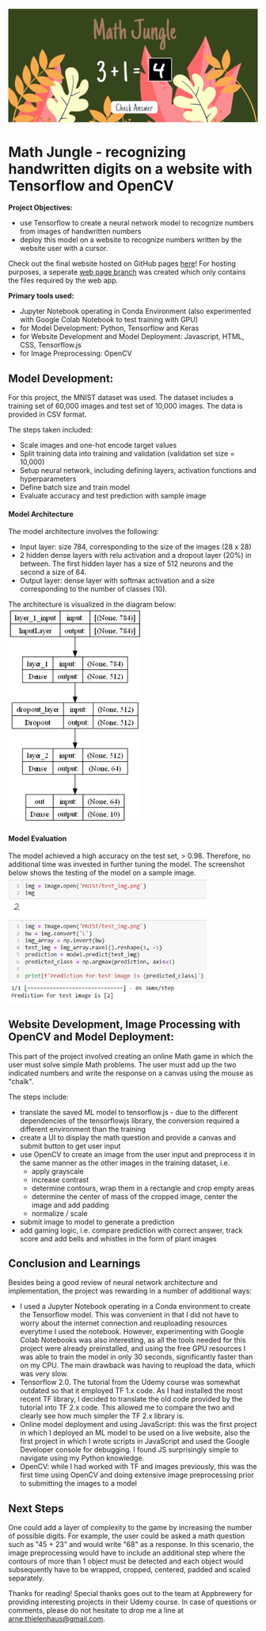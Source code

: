 ![Math Jungle Screenshot](images/mj_screenshot.png)

# Math Jungle - recognizing handwritten digits on a website with Tensorflow and OpenCV
 
__Project Objectives:__
- use Tensorflow to create a neural network model to recognize numbers from images of handwritten numbers
- deploy this model on a website to recognize numbers written by the website user with a cursor.

Check out the final website hosted on GitHub pages [here](https://athielenhaus.github.io/Handwriting-Recognition-with-Tensorflow/)! For hosting purposes, a seperate [web page branch](https://github.com/athielenhaus/Handwriting-Recognition-with-Tensorflow/tree/webpage_branch) was created which only contains the files required by the web app. 

__Primary tools used:__
- Jupyter Notebook operating in Conda Environment (also experimented with Google Colab Notebook to test training with GPU)
- for Model Development: Python, Tensorflow and Keras
- for Website Development and Model Deployment: Javascript, HTML, CSS, Tensorflow.js
- for Image Preprocessing: OpenCV

## Model Development:
For this project, the MNIST dataset was used. The dataset includes a training set of 60,000 images and test set of 10,000 images. The data is provided in CSV format.

The steps taken included:  
- Scale images and one-hot encode target values
- Split training data into training and validation (validation set size = 10,000)
- Setup neural network, including defining layers, activation functions and hyperparameters
- Define batch size and train model
- Evaluate accuracy and test prediction with sample image

#### Model Architecture  
The model architecture involves the following:  
- Input layer: size 784, corresponding to the size of the images (28 x 28)
- 2 hidden dense layers with relu activation and a dropout layer (20%) in between. The first hidden layer has a size of 512 neurons and the second a size of 64. 
- Output layer: dense layer with softmax activation and a size corresponding to the number of classes (10).

The architecture is visualized in the diagram below:  
<img src="images/model.png" alt="Tensorflow Model" style="width:270px;"/>

#### Model Evaluation  
The model achieved a high accuracy on the test set, > 0.98. Therefore, no additional time was invested in further tuning the model. The screenshot below shows the testing of the model on a sample image.  
<img src="images/prediction.png" alt="Model Prediction" style="width:400px;"/>

## Website Development, Image Processing with OpenCV and Model Deployment:
This part of the project involved creating an online Math game in which the user must solve simple Math problems. The user must add up the two indicated numbers and write the response on a canvas using the mouse as "chalk". 

The steps include:
- translate the saved ML model to tensorflow.js - due to the different dependencies of the tensorflowjs library, the conversion required a different environment than the training
- create a UI to display the math question and provide a canvas and submit button to get user input
- use OpenCV to create an image from the user input and preprocess it in the same manner as the other images in the training dataset, i.e.
  - apply grayscale
  - increase contrast
  - determine contours, wrap them in a rectangle and crop empty areas
  - determine the center of mass of the cropped image, center the image and add padding 
  - normalize / scale
- submit image to model to generate a prediction
- add gaming logic, i.e. compare prediction with correct answer, track score and add bells and whistles in the form of plant images

## Conclusion and Learnings
Besides being a good review of neural network architecture and implementation, the project was rewarding in a number of additional ways:
- I used a Jupyter Notebook operating in a Conda environment to create the Tensorflow model. This was convenient in that I did not have to worry about the internet connection and reuploading resources everytime I used the notebook. However, experimenting with Google Colab Notebooks was also interesting, as all the tools needed for this project were already preinstalled, and using the free GPU resources I was able to train the model in only 30 seconds, significantly faster than on my CPU. The main drawback was having to reupload the data, which was very slow. 
- Tensorflow 2.0. The tutorial from the Udemy course was somewhat outdated so that it employed TF 1.x code. As I had installed the most recent TF library, I decided to translate the old code provided by the tutorial into TF 2.x code. This allowed me to compare the two and clearly see how much simpler the TF 2.x library is.
- Online model deployment and using JavaScript: this was the first project in which I deployed an ML model to be used on a live website, also the first project in which I wrote scripts in JavaScript and used the Google Developer console for debugging. I found JS surprisingly simple to navigate using my Python knowledge.
- OpenCV: while I had worked with TF and images previously, this was the first time using OpenCV and doing extensive image preprocessing prior to submitting the images to a model

## Next Steps
One could add a layer of complexity to the game by increasing the number of possible digits. For example, the user could be asked a math question such as "45 + 23" and would write "68" as a response. In this scenario, the image preprocessing would have to include an additional step where the contours of more than 1 object must be detected and each object would subsequently have to be wrapped, cropped, centered, padded and scaled separately. 

Thanks for reading! Special thanks goes out to the team at Appbrewery for providing interesting projects in their Udemy course. 
In case of questions or comments, please do not hesitate to drop me a line at arne.thielenhaus@gmail.com.
